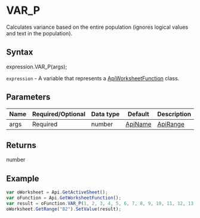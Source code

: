 # VAR_P

Calculates variance based on the entire population (ignores logical values and text in the population).

## Syntax

expression.VAR_P(args);

`expression` - A variable that represents a [ApiWorksheetFunction](../ApiWorksheetFunction.md) class.

## Parameters

| **Name** | **Required/Optional** | **Data type** | **Default** | **Description** |
| ------------- | ------------- | ------------- | ------------- | ------------- |
| args | Required | number | [ApiName](../../ApiName/ApiName.md) | [ApiRange](../../ApiRange/ApiRange.md) | number[] |  | Up to 255 numeric values for which the variance will be calculated. The first argument is required, subsequent arguments are optional. Arguments can be numbers, names, ranges, or arrays of numbers. |

## Returns

number

## Example



```javascript
var oWorksheet = Api.GetActiveSheet();
var oFunction = Api.GetWorksheetFunction();
var result = oFunction.VAR_P(1, 2, 3, 4, 5, 6, 7, 8, 9, 10, 11, 12, 13, 14, 15, 16)
oWorksheet.GetRange("B2").SetValue(result);


```
